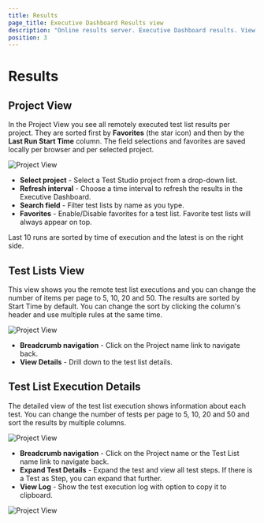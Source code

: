 ```yaml
---
title: Results
page_title: Executive Dashboard Results view
description: "Online results server. Executive Dashboard results. View test list results"
position: 3
---
```

# Results

## Project View

In the Project View you see all remotely executed test list results per project. They are sorted first by **Favorites** (the star icon) and then by the **Last Run Start Time** column.
The field selections and favorites are saved locally per browser and per selected project.

![Project View][1]

* **Select project** - Select a Test Studio project from a drop-down list.
* **Refresh interval** - Choose a time interval to refresh the results in the Executive Dashboard.
* **Search field** - Filter test lists by name as you type.
* **Favorites** - Enable/Disable favorites for a test list. Favorite test lists will always appear on top.

Last 10 runs are sorted by time of execution and the latest is on the right side.

## Test Lists View

This view shows you the remote test list executions and you can change the number of items per page to 5, 10, 20 and 50. The results are sorted by Start Time by default. You can change the sort by clicking the column's header and use multiple rules at the same time.

![Project View][2]

* **Breadcrumb navigation** - Click on the Project name link to navigate back.
* **View Details** - Drill down to the test list details.

## Test List Execution Details

The detailed view of the test list execution shows information about each test. You can change the number of tests per page to 5, 10, 20 and 50 and sort the results by multiple columns.

![Project View][3]

* **Breadcrumb navigation** - Click on the Project name or the Test List name link to navigate back.
* **Expand Test Details** - Expand the test and view all test steps. If there is a Test as Step, you can expand that further.
* **View Log** - Show the test execution log with option to copy it to clipboard.

![Project View][4]

[1]: /img/general-information/test-results/dashboard/results/fig1.png
[2]: /img/general-information/test-results/dashboard/results/fig2.png
[3]: /img/general-information/test-results/dashboard/results/fig3.png
[4]: /img/general-information/test-results/dashboard/results/fig4.png